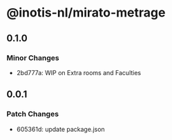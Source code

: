 # @inotis-nl/mirato-metrage

## 0.1.0

### Minor Changes

- 2bd777a: WIP on Extra rooms and Faculties

## 0.0.1

### Patch Changes

- 605361d: update package.json
